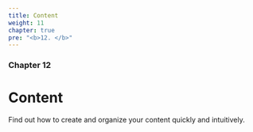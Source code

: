 ```yaml
---
title: Content
weight: 11
chapter: true
pre: "<b>12. </b>"
---
```


### Chapter 12

# Content

Find out how to create and organize your content quickly and intuitively.
